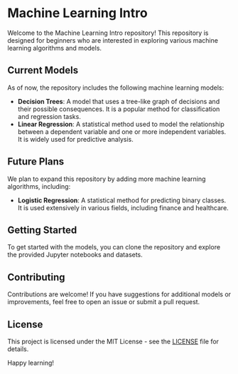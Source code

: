 # Machine Learning Intro

Welcome to the Machine Learning Intro repository! This repository is designed for beginners who are interested in exploring various machine learning algorithms and models.

## Current Models

As of now, the repository includes the following machine learning models:

- **Decision Trees**: A model that uses a tree-like graph of decisions and their possible consequences. It is a popular method for classification and regression tasks.
- **Linear Regression**: A statistical method used to model the relationship between a dependent variable and one or more independent variables. It is widely used for predictive analysis.

## Future Plans

We plan to expand this repository by adding more machine learning algorithms, including:

- **Logistic Regression**: A statistical method for predicting binary classes. It is used extensively in various fields, including finance and healthcare.

## Getting Started

To get started with the models, you can clone the repository and explore the provided Jupyter notebooks and datasets.

## Contributing

Contributions are welcome! If you have suggestions for additional models or improvements, feel free to open an issue or submit a pull request.

## License

This project is licensed under the MIT License - see the [LICENSE](LICENSE) file for details.

Happy learning!
